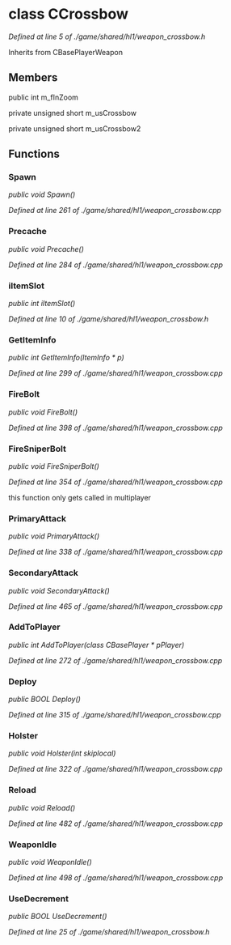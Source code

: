 # class CCrossbow

*Defined at line 5 of ./game/shared/hl1/weapon_crossbow.h*

Inherits from CBasePlayerWeapon



## Members

public int m_fInZoom

private unsigned short m_usCrossbow

private unsigned short m_usCrossbow2



## Functions

### Spawn

*public void Spawn()*

*Defined at line 261 of ./game/shared/hl1/weapon_crossbow.cpp*

### Precache

*public void Precache()*

*Defined at line 284 of ./game/shared/hl1/weapon_crossbow.cpp*

### iItemSlot

*public int iItemSlot()*

*Defined at line 10 of ./game/shared/hl1/weapon_crossbow.h*

### GetItemInfo

*public int GetItemInfo(ItemInfo * p)*

*Defined at line 299 of ./game/shared/hl1/weapon_crossbow.cpp*

### FireBolt

*public void FireBolt()*

*Defined at line 398 of ./game/shared/hl1/weapon_crossbow.cpp*

### FireSniperBolt

*public void FireSniperBolt()*

*Defined at line 354 of ./game/shared/hl1/weapon_crossbow.cpp*

 this function only gets called in multiplayer

### PrimaryAttack

*public void PrimaryAttack()*

*Defined at line 338 of ./game/shared/hl1/weapon_crossbow.cpp*

### SecondaryAttack

*public void SecondaryAttack()*

*Defined at line 465 of ./game/shared/hl1/weapon_crossbow.cpp*

### AddToPlayer

*public int AddToPlayer(class CBasePlayer * pPlayer)*

*Defined at line 272 of ./game/shared/hl1/weapon_crossbow.cpp*

### Deploy

*public BOOL Deploy()*

*Defined at line 315 of ./game/shared/hl1/weapon_crossbow.cpp*

### Holster

*public void Holster(int skiplocal)*

*Defined at line 322 of ./game/shared/hl1/weapon_crossbow.cpp*

### Reload

*public void Reload()*

*Defined at line 482 of ./game/shared/hl1/weapon_crossbow.cpp*

### WeaponIdle

*public void WeaponIdle()*

*Defined at line 498 of ./game/shared/hl1/weapon_crossbow.cpp*

### UseDecrement

*public BOOL UseDecrement()*

*Defined at line 25 of ./game/shared/hl1/weapon_crossbow.h*



